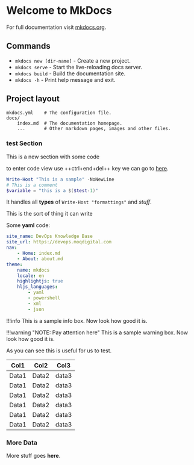 # Welcome to MkDocs

For full documentation visit [mkdocs.org](https://www.mkdocs.org).

## Commands

* `mkdocs new [dir-name]` - Create a new project.
* `mkdocs serve` - Start the live-reloading docs server.
* `mkdocs build` - Build the documentation site.
* `mkdocs -h` - Print help message and exit.

## Project layout


```
mkdocs.yml    # The configuration file.
docs/
    index.md  # The documentation homepage.
    ...       # Other markdown pages, images and other files.
```

### test Section

This is a new section with some code

to enter code view use ++ctrl+end+del++ key we can go to [here](about.md#Fubar).

```powershell
Write-Host "This is a sample" -NoNewLine
# This is a comment
$variable = "this is a $($test-1)"
```

It handles all **types** of `Write-Host "formattings"` and *stuff*.

This is the sort of thing it can write

Some **yaml** code:

```yaml
site_name: DevOps Knowledge Base
site_url: https://devops.moqdigital.com
nav:
    - Home: index.md
    - About: about.md
theme: 
    name: mkdocs
    locale: en
    highlightjs: true
    hljs_languages:
        - yaml
        - powershell
        - xml
        - json
```

!!!info
    This is a sample info box.
    Now look how good it is.

!!!warning "NOTE: Pay attention here"
    This is a sample warning box.
    Now look how good it is.

As you can see this is useful for us to test.

|Col1|Col2|Col3|
|---|---|---|
|Data1|Data2|data3|
|Data1|Data2|data3|
|Data1|Data2|data3|
|Data1|Data2|data3|
|Data1|Data2|data3|
|Data1|Data2|data3|

### More Data

More stuff goes **here**.